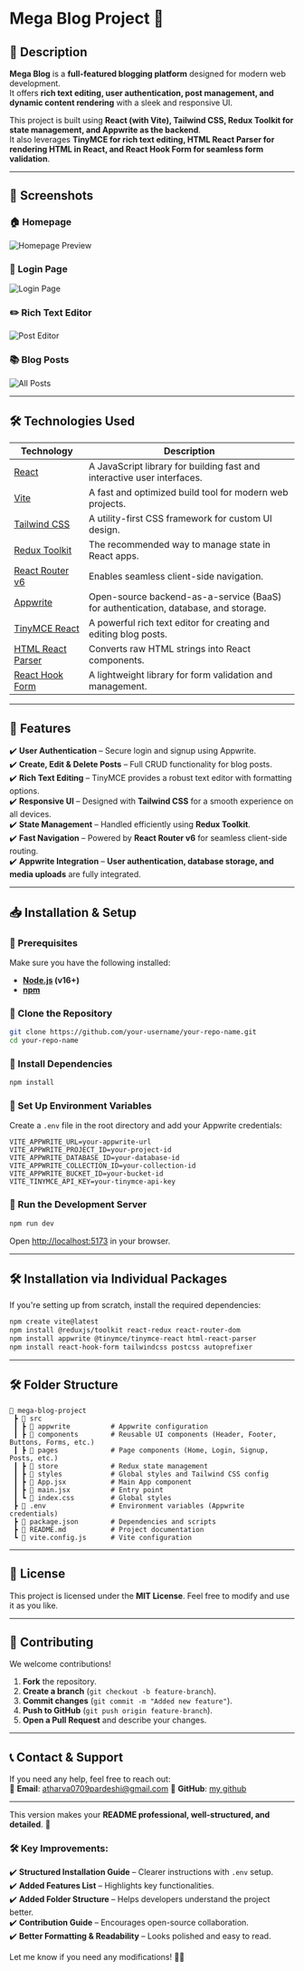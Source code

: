# **Mega Blog Project** 🚀  

## **📌 Description**  
**Mega Blog** is a **full-featured blogging platform** designed for modern web development.  
It offers **rich text editing, user authentication, post management, and dynamic content rendering** with a sleek and responsive UI.  

This project is built using **React (with Vite), Tailwind CSS, Redux Toolkit for state management, and Appwrite as the backend**.  
It also leverages **TinyMCE for rich text editing, HTML React Parser for rendering HTML in React, and React Hook Form for seamless form validation**.  

---

## 📸 Screenshots  

### 🏠 Homepage  
![Homepage Preview](https://github.com/athrocks/Blog-Website/blob/main/imgs/home.png)

### 🔐 Login Page  
![Login Page](https://github.com/athrocks/Blog-Website/blob/main/imgs/login.png)

### ✏️ Rich Text Editor  
![Post Editor](https://github.com/athrocks/Blog-Website/blob/main/imgs/editor.png)

### 📚 Blog Posts  
![All Posts](https://github.com/athrocks/Blog-Website/blob/main/imgs/posts.png)

---

## **🛠 Technologies Used**  

| Technology            | Description |
|-----------------------|-------------|
| [React](https://reactjs.org/docs/getting-started.html) | A JavaScript library for building fast and interactive user interfaces. |
| [Vite](https://vitejs.dev/guide/) | A fast and optimized build tool for modern web projects. |
| [Tailwind CSS](https://tailwindcss.com/docs) | A utility-first CSS framework for custom UI design. |
| [Redux Toolkit](https://redux-toolkit.js.org/introduction/getting-started) | The recommended way to manage state in React apps. |
| [React Router v6](https://reactrouter.com/docs/en/v6/getting-started/overview) | Enables seamless client-side navigation. |
| [Appwrite](https://appwrite.io/docs) | Open-source backend-as-a-service (BaaS) for authentication, database, and storage. |
| [TinyMCE React](https://www.tiny.cloud/docs/integrations/react/) | A powerful rich text editor for creating and editing blog posts. |
| [HTML React Parser](https://www.npmjs.com/package/html-react-parser) | Converts raw HTML strings into React components. |
| [React Hook Form](https://react-hook-form.com/) | A lightweight library for form validation and management. |

---

## **📌 Features**  

✔️ **User Authentication** – Secure login and signup using Appwrite.  
✔️ **Create, Edit & Delete Posts** – Full CRUD functionality for blog posts.  
✔️ **Rich Text Editing** – TinyMCE provides a robust text editor with formatting options.  
✔️ **Responsive UI** – Designed with **Tailwind CSS** for a smooth experience on all devices.  
✔️ **State Management** – Handled efficiently using **Redux Toolkit**.  
✔️ **Fast Navigation** – Powered by **React Router v6** for seamless client-side routing.  
✔️ **Appwrite Integration** – **User authentication, database storage, and media uploads** are fully integrated.  

---

## **📥 Installation & Setup**  

### **🔹 Prerequisites**  
Make sure you have the following installed:  
- **[Node.js](https://nodejs.org/) (v16+)**  
- **[npm](https://www.npmjs.com/)**  

### **🔹 Clone the Repository**
```bash
git clone https://github.com/your-username/your-repo-name.git
cd your-repo-name
```

### **🔹 Install Dependencies**
```bash
npm install
```

### **🔹 Set Up Environment Variables**
Create a `.env` file in the root directory and add your Appwrite credentials:
```plaintext
VITE_APPWRITE_URL=your-appwrite-url
VITE_APPWRITE_PROJECT_ID=your-project-id
VITE_APPWRITE_DATABASE_ID=your-database-id
VITE_APPWRITE_COLLECTION_ID=your-collection-id
VITE_APPWRITE_BUCKET_ID=your-bucket-id
VITE_TINYMCE_API_KEY=your-tinymce-api-key
```

### **🔹 Run the Development Server**
```bash
npm run dev
```
Open [http://localhost:5173](http://localhost:5173) in your browser.

---

## **🛠 Installation via Individual Packages**  
If you're setting up from scratch, install the required dependencies:  
```bash
npm create vite@latest
npm install @reduxjs/toolkit react-redux react-router-dom
npm install appwrite @tinymce/tinymce-react html-react-parser
npm install react-hook-form tailwindcss postcss autoprefixer
```

---

## **🛠 Folder Structure**  
```
📂 mega-blog-project
 ┣ 📂 src
 ┃ ┣ 📂 appwrite          # Appwrite configuration
 ┃ ┣ 📂 components        # Reusable UI components (Header, Footer, Buttons, Forms, etc.)
 ┃ ┣ 📂 pages             # Page components (Home, Login, Signup, Posts, etc.)
 ┃ ┣ 📂 store             # Redux state management
 ┃ ┣ 📂 styles            # Global styles and Tailwind CSS config
 ┃ ┣ 📜 App.jsx           # Main App component
 ┃ ┣ 📜 main.jsx          # Entry point
 ┃ ┗ 📜 index.css         # Global styles
 ┣ 📜 .env                # Environment variables (Appwrite credentials)
 ┣ 📜 package.json        # Dependencies and scripts
 ┣ 📜 README.md           # Project documentation
 ┗ 📜 vite.config.js      # Vite configuration
```

---

## **📜 License**  
This project is licensed under the **MIT License**. Feel free to modify and use it as you like.

---

## **🙌 Contributing**  
We welcome contributions!  
1. **Fork** the repository.  
2. **Create a branch** (`git checkout -b feature-branch`).  
3. **Commit changes** (`git commit -m "Added new feature"`).  
4. **Push to GitHub** (`git push origin feature-branch`).  
5. **Open a Pull Request** and describe your changes.

---

## **📞 Contact & Support**  
If you need any help, feel free to reach out:  
📧 **Email**: atharva0709pardeshi@gmail.com
🔗 **GitHub**: [my github](https://github.com/athrocks)  

---

This version makes your **README professional, well-structured, and detailed**. 🎯  

### **🛠 Key Improvements:**  
✔️ **Structured Installation Guide** – Clearer instructions with `.env` setup.  
✔️ **Added Features List** – Highlights key functionalities.  
✔️ **Added Folder Structure** – Helps developers understand the project better.  
✔️ **Contribution Guide** – Encourages open-source collaboration.  
✔️ **Better Formatting & Readability** – Looks polished and easy to read.

Let me know if you need any modifications! 🚀🔥
